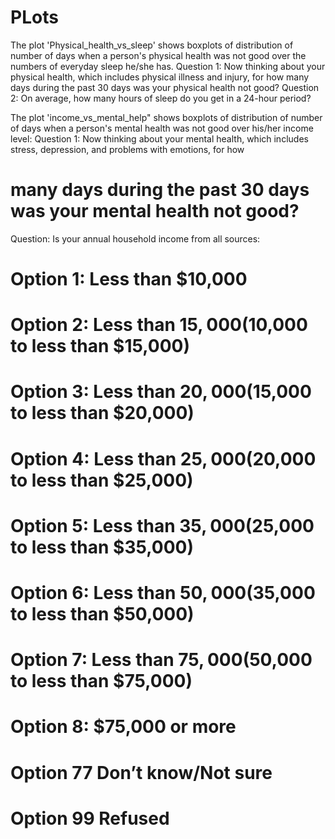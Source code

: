 # PLots
The plot 'Physical_health_vs_sleep' shows boxplots of distribution of number of days when a person's physical health was not good over the numbers of everyday sleep he/she has.
Question 1: Now thinking about your physical health, which includes physical illness and injury, for how many days during the past 30 days was your physical health not good? 
Question 2:  On average, how many hours of sleep do you get in a 24-hour period? 


The plot 'income_vs_mental_help" shows boxplots of distribution of number of days when a person's mental health was not good over his/her income level:
Question 1: Now thinking about your mental health, which includes stress, depression, and problems with emotions, for how
# many days during the past 30 days was your mental health not good? 
Question: Is your annual household income from all sources:
# Option 1: Less than $10,000
# Option 2: Less than $15,000 ($10,000 to less than $15,000)
# Option 3: Less than $20,000 ($15,000 to less than $20,000)
# Option 4: Less than $25,000 ($20,000 to less than $25,000)
# Option 5: Less than $35,000 ($25,000 to less than $35,000)
# Option 6: Less than $50,000 ($35,000 to less than $50,000)
# Option 7: Less than $75,000 ($50,000 to less than $75,000)
# Option 8: $75,000 or more 
# Option 77 Don’t know/Not sure 
# Option 99 Refused 
